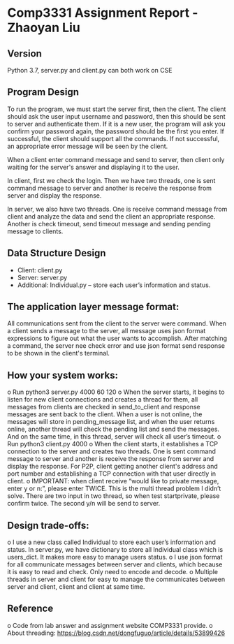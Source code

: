 # Comp3331 Assignment Report - Zhaoyan Liu

## Version
Python 3.7, server.py and client.py can both work on CSE

## Program Design
To run the program, we must start the server first, then the client. The client should ask the user input username and password, then this should be sent to server and  authenticate them. If it is a new user, the program will ask you confirm your password again, the password should be the first you enter. If successful, the client should support all the commands. If not successful, an appropriate error message will be seen by the client.

When a client enter command message and send to server, then client only waiting for the server's answer and displaying it to the user.

In client, first we check the login. Then we have two threads, one is sent command message to server and another is receive the response from server and display the response.

In server, we also have two threads. One is receive command message from client and analyze the data and send the client an appropriate response. Another is check timeout, send timeout message and sending pending message to clients.

## Data Structure Design
- Client: client.py
- Server: server.py
- Additional: Individual.py – store each user’s information and status.

## The application layer message format:
All communications sent from the client to the server were command.
When a client sends a message to the server, all message uses json format expressions to figure out what the user wants to accomplish. After matching a command, the server nee check error and use json format send response to be shown in the client's terminal.

## How your system works:
o	Run python3 server.py 4000 60 120
o	When the server starts, it begins to listen for new client connections and creates a thread for them, all messages from clients are checked in send_to_client and response messages are sent back to the client. When a user is not online, the messages will store in pending_message list, and when the user returns online, another thread will check the pending list and send the messages. And on the same time, in this thread, server will check all user’s timeout.
o	Run python3 client.py 4000
o	When the client starts, it establishes a TCP connection to the server and creates two threads. One is sent command message to server and another is receive the response from server and display the response. For P2P, client getting another client's address and port number and establishing a TCP connection with that user directly in client.
o	IMPORTANT: when client receive “would like to private message, enter y or n:”, please enter TWICE. This is the multi thread problem I didn’t solve. There are two input in two thread, so when test startprivate, please confirm twice. The second y/n will be send to server.

## Design trade-offs:
o	I use a new class called Individual to store each user’s information and status. In server.py, we have dictionary to store all Individual class which is users_dict. It makes more easy to manage users status.
o	I use json format for all communicate messages between server and clients, which because it is easy to read and check. Only need to encode and decode.
o	Multiple threads in server and client for easy to manage the communicates between server and client, client and client at same time.
## Reference
o	Code from lab answer and assignment website COMP3331 provide.
o	About threading: https://blog.csdn.net/dongfuguo/article/details/53899426

